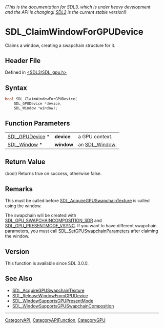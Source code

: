 ###### (This is the documentation for SDL3, which is under heavy development and the API is changing! [SDL2](https://wiki.libsdl.org/SDL2/) is the current stable version!)
# SDL_ClaimWindowForGPUDevice

Claims a window, creating a swapchain structure for it.

## Header File

Defined in [<SDL3/SDL_gpu.h>](https://github.com/libsdl-org/SDL/blob/main/include/SDL3/SDL_gpu.h)

## Syntax

```c
bool SDL_ClaimWindowForGPUDevice(
    SDL_GPUDevice *device,
    SDL_Window *window);
```

## Function Parameters

|                                  |            |                              |
| -------------------------------- | ---------- | ---------------------------- |
| [SDL_GPUDevice](SDL_GPUDevice) * | **device** | a GPU context.               |
| [SDL_Window](SDL_Window) *       | **window** | an [SDL_Window](SDL_Window). |

## Return Value

(bool) Returns true on success, otherwise false.

## Remarks

This must be called before
[SDL_AcquireGPUSwapchainTexture](SDL_AcquireGPUSwapchainTexture) is called
using the window.

The swapchain will be created with
[SDL_GPU_SWAPCHAINCOMPOSITION_SDR](SDL_GPU_SWAPCHAINCOMPOSITION_SDR) and
[SDL_GPU_PRESENTMODE_VSYNC](SDL_GPU_PRESENTMODE_VSYNC). If you want to have
different swapchain parameters, you must call
[SDL_SetGPUSwapchainParameters](SDL_SetGPUSwapchainParameters) after
claiming the window.

## Version

This function is available since SDL 3.0.0.

## See Also

- [SDL_AcquireGPUSwapchainTexture](SDL_AcquireGPUSwapchainTexture)
- [SDL_ReleaseWindowFromGPUDevice](SDL_ReleaseWindowFromGPUDevice)
- [SDL_WindowSupportsGPUPresentMode](SDL_WindowSupportsGPUPresentMode)
- [SDL_WindowSupportsGPUSwapchainComposition](SDL_WindowSupportsGPUSwapchainComposition)

----
[CategoryAPI](CategoryAPI), [CategoryAPIFunction](CategoryAPIFunction), [CategoryGPU](CategoryGPU)

